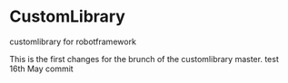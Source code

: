# CustomLibrary
customlibrary for robotframework

This is the first changes for the brunch of the customlibrary master.
test 16th May commit
